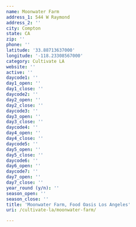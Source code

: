 ```yaml
---
name: Moonwater Farm
address_1: 544 W Raymond
address_2: ''
city: Compton
state: CA
zip: ''
phone: ''
latitude: '33.88713637000'
longitude: '-118.23308567000'
category: Cultivate LA
website: ''
active: ''
daycode1: ''
day1_open: ''
day1_close: ''
daycode2: ''
day2_open: ''
day2_close: ''
daycode3: ''
day3_open: ''
day3_close: ''
daycode4: ''
day4_open: ''
day4_close: ''
daycode5: ''
day5_open: ''
day5_close: ''
daycode6: ''
day6_open: ''
daycode7: ''
day7_open: ''
day7_close: ''
year_round (y/n): ''
season_open: ''
season_close: ''
title: 'Moonwater Farm, Food Oasis Los Angeles'
uri: /cultivate-la/moonwater-farm/

---
```

